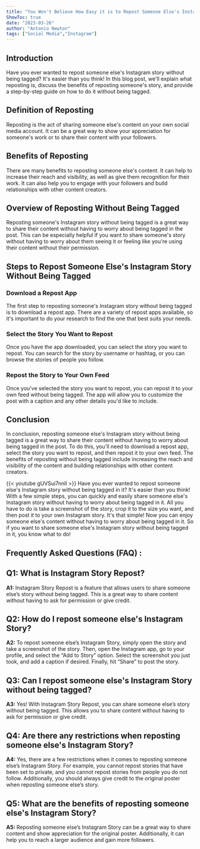 ```yaml
---
title: "You Won't Believe How Easy it is to Repost Someone Else's Instagram Story Without Being Tagged!"
ShowToc: true 
date: "2023-03-26"
author: "Antonio Newton" 
tags: ["Social Media","Instagram"]
---
```

## Introduction

Have you ever wanted to repost someone else's Instagram story without being tagged? It's easier than you think! In this blog post, we'll explain what reposting is, discuss the benefits of reposting someone's story, and provide a step-by-step guide on how to do it without being tagged. 

## Definition of Reposting 

Reposting is the act of sharing someone else's content on your own social media account. It can be a great way to show your appreciation for someone's work or to share their content with your followers.

## Benefits of Reposting

There are many benefits to reposting someone else's content. It can help to increase their reach and visibility, as well as give them recognition for their work. It can also help you to engage with your followers and build relationships with other content creators. 

## Overview of Reposting Without Being Tagged

Reposting someone's Instagram story without being tagged is a great way to share their content without having to worry about being tagged in the post. This can be especially helpful if you want to share someone's story without having to worry about them seeing it or feeling like you're using their content without their permission. 

## Steps to Repost Someone Else's Instagram Story Without Being Tagged

### Download a Repost App

The first step to reposting someone's Instagram story without being tagged is to download a repost app. There are a variety of repost apps available, so it's important to do your research to find the one that best suits your needs. 

### Select the Story You Want to Repost

Once you have the app downloaded, you can select the story you want to repost. You can search for the story by username or hashtag, or you can browse the stories of people you follow. 

### Repost the Story to Your Own Feed

Once you've selected the story you want to repost, you can repost it to your own feed without being tagged. The app will allow you to customize the post with a caption and any other details you'd like to include. 

## Conclusion

In conclusion, reposting someone else's Instagram story without being tagged is a great way to share their content without having to worry about being tagged in the post. To do this, you'll need to download a repost app, select the story you want to repost, and then repost it to your own feed. The benefits of reposting without being tagged include increasing the reach and visibility of the content and building relationships with other content creators.

{{< youtube gUVSui7nnlI >}} 
Have you ever wanted to repost someone else's Instagram story without being tagged in it? It's easier than you think! With a few simple steps, you can quickly and easily share someone else's Instagram story without having to worry about being tagged in it. All you have to do is take a screenshot of the story, crop it to the size you want, and then post it to your own Instagram story. It's that simple! Now you can enjoy someone else's content without having to worry about being tagged in it. So if you want to share someone else's Instagram story without being tagged in it, you know what to do!

## Frequently Asked Questions (FAQ) :
## Q1: What is Instagram Story Repost?

**A1:** Instagram Story Repost is a feature that allows users to share someone else’s story without being tagged. This is a great way to share content without having to ask for permission or give credit. 

## Q2: How do I repost someone else's Instagram Story?

**A2:** To repost someone else’s Instagram Story, simply open the story and take a screenshot of the story. Then, open the Instagram app, go to your profile, and select the “Add to Story” option. Select the screenshot you just took, and add a caption if desired. Finally, hit “Share” to post the story. 

## Q3: Can I repost someone else's Instagram Story without being tagged?

**A3:** Yes! With Instagram Story Repost, you can share someone else’s story without being tagged. This allows you to share content without having to ask for permission or give credit. 

## Q4: Are there any restrictions when reposting someone else's Instagram Story?

**A4:** Yes, there are a few restrictions when it comes to reposting someone else’s Instagram Story. For example, you cannot repost stories that have been set to private, and you cannot repost stories from people you do not follow. Additionally, you should always give credit to the original poster when reposting someone else’s story. 

## Q5: What are the benefits of reposting someone else's Instagram Story?

**A5:** Reposting someone else’s Instagram Story can be a great way to share content and show appreciation for the original poster. Additionally, it can help you to reach a larger audience and gain more followers.




